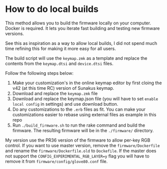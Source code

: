 # How to do local builds
This method allows you to build the firmware locally on your computer. Docker is required.
It lets you iterate fast building and testing new firmware versions.

See this as inspiration as a way to allow local builds, I did not spend much time refining this
for making it more easy for all users.

The build script will use the `keymap.zmk` as a template and replace the contents from the
`keymap.dtsi` and `device.dtsi` files.

Follow the following steps below:

1. Make your customization's in the online keymap editor by first cloing the v42 (at this time RC) version of Sunakus keymap.
2. Download and replace the `keymap.zmk` file
3. Download and replace the keymap.json file (you will have to set `enable local config` in settings) and use download button.
4. Do any customizations to the `.erb` files as fit. You can make your customizations easier to rebase using external files as example in this repo
5. Run `./build_firmware.sh` to run the rake command and build the firmware. The resulting firmware will be in the `./firmware/` directory.

My version use the PR36 version of the firmware to allow per-key RGB control. If you want to use
master version, remove the `firmware/Dockerfile` and rename the `firmware/Dockerfile.old` to `Dockefile`.
If the master does not support the `CONFIG_EXPERIMENTAL_RGB_LAYER=y` flag you will have to remove it from
`firmware/config/glove80.conf` file.

